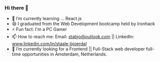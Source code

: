 ### Hi there 👋
- 🌱 I’m currently learning ... React.js
- 😄 I graduated from the Web Development bootcamp held by Ironhack
- ⚡ Fun fact: I'm a PC Gamer
- 📫 How to reach me: Email: stabjo@outlook.com || LinkedIn: www.linkedin.com/in/staale-bjoerdal
- 🌱 I’m currently looking for a Frontend || Full-Stack web developer full-time opportunities in Amsterdam, Netherlands.

<!--
**SnuggleTrouble/SnuggleTrouble** is a ✨ _special_ ✨ repository because its `README.md` (this file) appears on your GitHub profile.

Here are some ideas to get you started:

- 🔭 I’m currently working on ...
- 🌱 I’m currently learning ...
- 👯 I’m looking to collaborate on ...
- 🤔 I’m looking for help with ...
- 💬 Ask me about ...
- 📫 How to reach me: ...
- 😄 Pronouns: ...
- ⚡ Fun fact: ...
-->
